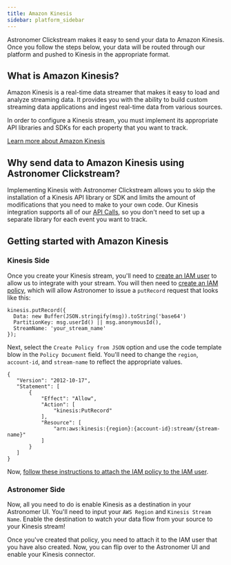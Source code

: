 ```yaml
---
title: Amazon Kinesis
sidebar: platform_sidebar
---
```

Astronomer Clickstream makes it easy to send your data to Amazon Kinesis. Once you follow the steps below, your data will be routed through our platform and pushed to Kinesis in the appropriate format. 

## What is Amazon Kinesis?

Amazon Kinesis is a real-time data streamer that makes it easy to load and analyze streaming data. It provides you with the ability to build custom streaming data applications and ingest real-time data from various sources.

In order to configure a Kinesis stream, you must implement its appropriate API libraries and SDKs for each property that you want to track.

[Learn more about Amazon Kinesis](https://aws.amazon.com/documentation/kinesis/)

## Why send data to Amazon Kinesis using Astronomer Clickstream?

Implementing Kinesis with Astronomer Clickstream allows you to skip the installation of a Kinesis API library or SDK and limits the amount of modifications that you need to make to your own code. Our Kinesis integration supports all of our [API Calls](../calls.md), so you don't need to set up a separate library for each event you want to track. 

## Getting started with Amazon Kinesis

### Kinesis Side

Once you create your Kinesis stream, you'll need to [create an IAM user](http://docs.aws.amazon.com/IAM/latest/UserGuide/id_users_create.html#id_users_create_console) to allow us to integrate with your stream. You will then need to [create an IAM policy](http://docs.aws.amazon.com/IAM/latest/UserGuide/access_policies_create.html), which will allow Astronomer to issue a `putRecord` request that looks like this:
```
kinesis.putRecord({
  Data: new Buffer(JSON.stringify(msg)).toString('base64')
  PartitionKey: msg.userId() || msg.anonymousId(),
  StreamName: 'your_stream_name'
});
```

Next, select the `Create Policy from JSON` option and use the code template blow in the `Policy Document` field. You'll need to change the `region`, `account-id`, and `stream-name` to reflect the appropriate values.
```
{
   "Version": "2012-10-17",
   "Statement": [
       {
           "Effect": "Allow",
           "Action": [
               "kinesis:PutRecord"
           ],
           "Resource": [
               "arn:aws:kinesis:{region}:{account-id}:stream/{stream-name}"
           ]
       }
   ]
}
```
Now, [follow these instructions to attach the IAM policy to the IAM user](http://docs.aws.amazon.com/IAM/latest/UserGuide/access_policies_managed-using.html#attach-managed-policy-console).

### Astronomer Side

Now, all you need to do is enable Kinesis as a destination in your Astronomer UI. You'll need to input your `AWS Region` and `Kinesis Stream Name`. Enable the destination to watch your data flow from your source to your Kinesis stream!


Once you've created that policy, you need to attach it to the IAM user that you have also created. Now, you can flip over to the Astronomer UI and enable your Kinesis connector.